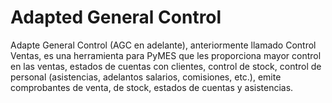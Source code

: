 # Adapted General Control

Adapte General Control (AGC en adelante), anteriormente llamado Control Ventas, es una herramienta para PyMES que les proporciona mayor control en las ventas, estados de cuentas con clientes, control de stock, control de personal (asistencias, adelantos salarios, comisiones, etc.), emite comprobantes de venta, de stock, estados de cuentas y asistencias.
